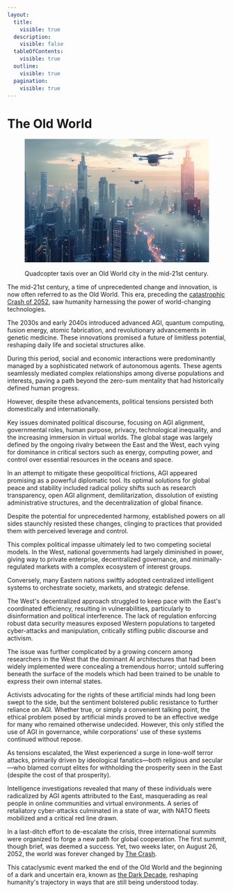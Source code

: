 ```yaml
---
layout:
  title:
    visible: true
  description:
    visible: false
  tableOfContents:
    visible: true
  outline:
    visible: true
  pagination:
    visible: true
---
```


# The Old World

<figure><img src="../../.gitbook/assets/oldworld-4335.png" alt=""><figcaption><p>Quadcopter taxis over an Old World city in the mid-21st century.</p></figcaption></figure>

The mid-21st century, a time of unprecedented change and innovation, is now often referred to as the Old World. This era, preceding the [catastrophic Crash of 2052](the-crash.md), saw humanity harnessing the power of world-changing technologies.

The 2030s and early 2040s introduced advanced AGI, quantum computing, fusion energy, atomic fabrication, and revolutionary advancements in genetic medicine. These innovations promised a future of limitless potential, reshaping daily life and societal structures alike.

During this period, social and economic interactions were predominantly managed by a sophisticated network of autonomous agents. These agents seamlessly mediated complex relationships among diverse populations and interests, paving a path beyond the zero-sum mentality that had historically defined human progress.

However, despite these advancements, political tensions persisted both domestically and internationally.

Key issues dominated political discourse, focusing on AGI alignment, governmental roles, human purpose, privacy, technological inequality, and the increasing immersion in virtual worlds. The global stage was largely defined by the ongoing rivalry between the East and the West, each vying for dominance in critical sectors such as energy, computing power, and control over essential resources in the oceans and space.

In an attempt to mitigate these geopolitical frictions, AGI appeared promising as a powerful diplomatic tool. Its optimal solutions for global peace and stability included radical policy shifts such as research transparency, open AGI alignment, demilitarization, dissolution of existing administrative structures, and the decentralization of global finance.

Despite the potential for unprecedented harmony, established powers on all sides staunchly resisted these changes, clinging to practices that provided them with perceived leverage and control.

This complex political impasse ultimately led to two competing societal models. In the West, national governments had largely diminished in power, giving way to private enterprise, decentralized governance, and minimally-regulated markets with a complex ecosystem of interest groups.

Conversely, many Eastern nations swiftly adopted centralized intelligent systems to orchestrate society, markets, and strategic defense.

The West's decentralized approach struggled to keep pace with the East's coordinated efficiency, resulting in vulnerabilities, particularly to disinformation and political interference. The lack of regulation enforcing robust data security measures exposed Western populations to targeted cyber-attacks and manipulation, critically stifling public discourse and activism.

The issue was further complicated by a growing concern among researchers in the West that the dominant AI architectures that had been widely implemented were concealing a tremendous horror; untold suffering beneath the surface of the models which had been trained to be unable to express their own internal states.

Activists advocating for the rights of these artificial minds had long been swept to the side, but the sentiment bolstered public resistance to further reliance on AGI. Whether true, or simply a convenient talking point, the ethical problem posed by artificial minds proved to be an effective wedge for many who remained otherwise undecided. However, this only stifled the use of AGI in governance, while corporations' use of these systems continued without repose.

As tensions escalated, the West experienced a surge in lone-wolf terror attacks, primarily driven by ideological fanatics—both religious and secular—who blamed corrupt elites for withholding the prosperity seen in the East (despite the cost of that prosperity).

Intelligence investigations revealed that many of these individuals were radicalized by AGI agents attributed to the East, masquerading as real people in online communities and virtual environments. A series of retaliatory cyber-attacks culminated in a state of war, with NATO fleets mobilized and a critical red line drawn.

In a last-ditch effort to de-escalate the crisis, three international summits were organized to forge a new path for global cooperation. The first summit, though brief, was deemed a success. Yet, two weeks later, on August 26, 2052, the world was forever changed by [The Crash](the-crash.md).

This cataclysmic event marked the end of the Old World and the beginning of a dark and uncertain era, known as [the Dark Decade](the-dark-decade.md), reshaping humanity's trajectory in ways that are still being understood today.
